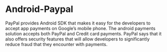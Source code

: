 # Android-Paypal
PayPal provides Android SDK that makes it easy for the developers to accept app payments on Google’s mobile phone. The android payments solution accepts both PayPal and Credit card payments. PayPal says that it also offers security features that will allow developers to significantly reduce fraud that they encounter with payments.
